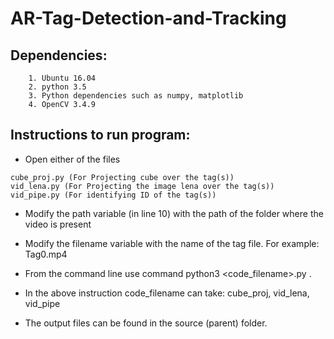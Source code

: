 # AR-Tag-Detection-and-Tracking

## Dependencies:
```
    1. Ubuntu 16.04
    2. python 3.5
    3. Python dependencies such as numpy, matplotlib
    4. OpenCV 3.4.9
```
## Instructions to run program:


* Open either of the files 
```
cube_proj.py (For Projecting cube over the tag(s))
vid_lena.py (For Projecting the image lena over the tag(s))
vid_pipe.py (For identifying ID of the tag(s))
``` 

* Modify the path variable (in line 10) with the path of the folder where the video is present

* Modify the filename variable with the name of the tag file. For example: Tag0.mp4
* From the command line use command python3 <code_filename>.py .
* In the above instruction code_filename can take: cube_proj, vid_lena, vid_pipe
* The output files can be found in the source (parent) folder.

